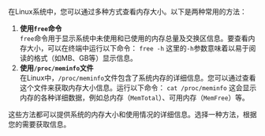 在Linux系统中，您可以通过多种方式查看内存大小。以下是两种常用的方法：

1. **使用`free`命令**  
    `free`命令用于显示系统中未使用和已使用的内存总量及交换区信息。要查看内存大小，可以在终端中运行以下命令：
    `free -h`
    这里的`-h`参数意味着以易于阅读的格式（如MB、GB等）显示信息。
2. **使用`/proc/meminfo`文件**  
    在Linux中，`/proc/meminfo`文件包含了系统内存的详细信息。您可以通过查看这个文件来获取内存大小信息。运行以下命令：
    `cat /proc/meminfo`
    这会显示内存的各种详细数据，例如总内存（`MemTotal`）、可用内存（`MemFree`）等。

这些方法都可以提供系统的内存大小和使用情况的详细信息。选择一种方法，根据您的需要获取信息。